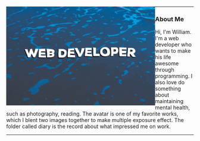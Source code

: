 <p align="center">
  <img width="400" align='left' src="https://github.com/Ruila/Ruila/blob/main/resource/giphy.gif?raw=true">
</p>

---
### About Me

Hi, I'm William. I'm a web developer who wants to make his life awesome through programming. I also love do something about maintaining mental health, such as photography, reading. The avatar is one of my favorite works, which I blent two images together to make multiple exposure effect.
The folder called diary is the record about what impressed me on work.

---
